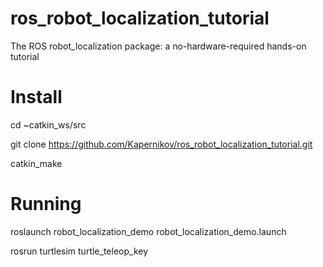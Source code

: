 # ros_robot_localization_tutorial
The ROS robot_localization package: a no-hardware-required hands-on tutorial

# Install
cd ~catkin_ws/src

git clone https://github.com/Kapernikov/ros_robot_localization_tutorial.git

catkin_make

# Running
roslaunch robot_localization_demo robot_localization_demo.launch

rosrun turtlesim turtle_teleop_key
